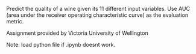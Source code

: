 Predict the quality of a wine given its 11 different input variables. Use AUC (area under the receiver operating characteristic curve) as the evaluation metric.

Assignment provided by Victoria University of Wellington

Note: load python file if .ipynb doesnt work.


